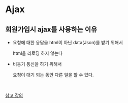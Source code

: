 # Ajax

## 회원가입시 ajax를 사용하는 이유

- 요청에 대한 응답을 html이 아닌 data(Json)를 받기 위해서

  html을 리로딩 하지 않는다

- 비동기 통신을 하기 위해서

  요청이 대기 되는 동안 다른 일을 할 수 있다.

<br>

[참고 강의](https://www.youtube.com/watch?v=Qc4P9fDQp4U&list=PL93mKxaRDidECgjOBjPgI3Dyo8ka6Ilqm&index=36)



